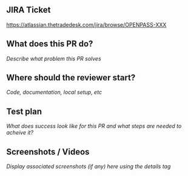 ## JIRA Ticket

https://atlassian.thetradedesk.com/jira/browse/OPENPASS-XXX

## What does this PR do?

_Describe what problem this PR solves_

## Where should the reviewer start?

_Code, documentation, local setup, etc_

## Test plan

_What does success look like for this PR and what steps are needed to acheive it?_

## Screenshots / Videos

_Display associated screenshots (if any) here using the details tag_
